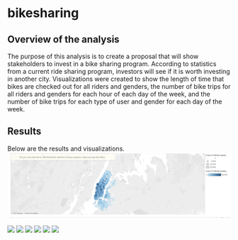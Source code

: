 # bikesharing
## Overview of the analysis
The purpose of this analysis is to create a proposal that will show stakeholders to invest in a bike sharing program. According to statistics from a current ride sharing program, investors will see if it is worth investing in another city. Visualizations were created to show the length of time that bikes are checked out for all riders and genders, the number of bike trips for all riders and genders for each hour of each day of the week, and the number of bike trips for each type of user and gender for each day of the week. 
## Results
Below are the results and visualizations. 
<img src="top_starting.png"/>

<img src="election_results.png"/>
<img src="election_results.png"/>
<img src="election_results.png"/>
<img src="election_results.png"/>
<img src="election_results.png"/>
<img src="election_results.png"/>
